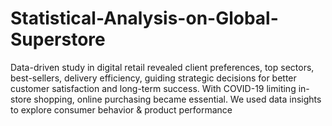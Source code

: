 # Statistical-Analysis-on-Global-Superstore
 Data-driven study in digital retail revealed client preferences, top sectors, best-sellers, delivery efficiency, guiding strategic decisions for better customer satisfaction and long-term success. With COVID-19 limiting in-store shopping, online purchasing became essential. We used data insights to explore consumer behavior &amp; product performance

